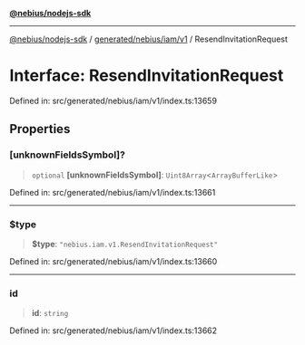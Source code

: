 [**@nebius/nodejs-sdk**](../../../../../README.md)

***

[@nebius/nodejs-sdk](../../../../../README.md) / [generated/nebius/iam/v1](../README.md) / ResendInvitationRequest

# Interface: ResendInvitationRequest

Defined in: src/generated/nebius/iam/v1/index.ts:13659

## Properties

### \[unknownFieldsSymbol\]?

> `optional` **\[unknownFieldsSymbol\]**: `Uint8Array`\<`ArrayBufferLike`\>

Defined in: src/generated/nebius/iam/v1/index.ts:13661

***

### $type

> **$type**: `"nebius.iam.v1.ResendInvitationRequest"`

Defined in: src/generated/nebius/iam/v1/index.ts:13660

***

### id

> **id**: `string`

Defined in: src/generated/nebius/iam/v1/index.ts:13662
